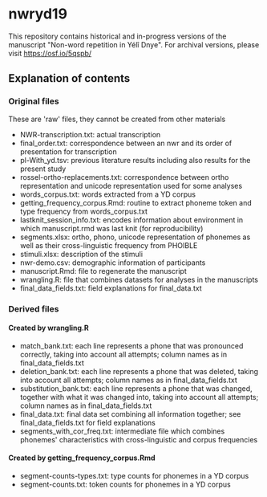 # nwryd19

This repository contains historical and in-progress versions of the manuscript "Non-word repetition in Yélî Dnye". For archival versions, please visit https://osf.io/5qspb/

## Explanation of contents

### Original files

These are 'raw' files, they cannot be created from other materials

- NWR-transcription.txt: actual transcription
- final_order.txt: correspondence between an nwr and its order of presentation for transcription
- pl-With_yd.tsv: previous literature results including also results for the present study
- rossel-ortho-replacements.txt: correspondence between ortho representation and unicode representation used for some analyses
- words_corpus.txt: words extracted from a YD corpus
- getting_frequency_corpus.Rmd: routine to extract phoneme token and type frequency from words_corpus.txt
- lastknit_session_info.txt: encodes information about environment in which manuscript.rmd was last knit (for reproducibility)
- segments.xlsx: ortho, phono, unicode representation of phonemes as well as their cross-linguistic frequency from PHOIBLE
- stimuli.xlsx: description of the stimuli
- nwr-demo.csv: demographic information of participants
- manuscript.Rmd: file to regenerate the manuscript
- wrangling.R: file that combines datasets for analyses in the manuscripts
- final_data_fields.txt: field explanations for final_data.txt

### Derived files


#### Created by wrangling.R

- match_bank.txt: each line represents a phone that was pronounced correctly, taking into account all attempts; column names as in final_data_fields.txt
- deletion_bank.txt: each line represents a phone that was deleted, taking into account all attempts; column names as in final_data_fields.txt
- substitution_bank.txt: each line represents a phone that was changed, together with what it was changed into, taking into account all attempts; column names as in final_data_fields.txt
- final_data.txt: final data set combining all information together; see final_data_fields.txt for field explanations
- segments_with_cor_freq.txt: intermediate file which combines phonemes' characteristics with cross-linguistic and corpus frequencies

#### Created by getting_frequency_corpus.Rmd

- segment-counts-types.txt: type counts for phonemes in a YD corpus
- segment-counts.txt: token counts for phonemes in a YD corpus


